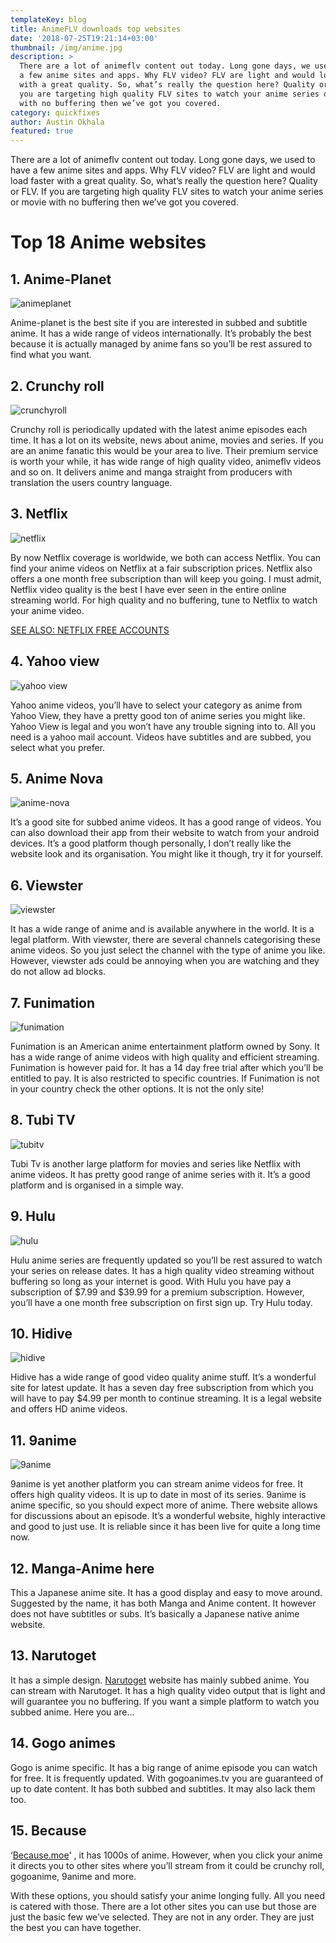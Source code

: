 ```yaml
---
templateKey: blog
title: AnimeFLV downloads top websites
date: '2018-07-25T19:21:14+03:00'
thumbnail: /img/anime.jpg
description: >
  There are a lot of animeflv content out today. Long gone days, we used to have
  a few anime sites and apps. Why FLV video? FLV are light and would load faster
  with a great quality. So, what’s really the question here? Quality or FLV. If
  you are targeting high quality FLV sites to watch your anime series or movie
  with no buffering then we’ve got you covered.
category: quickfixes
author: Austin Okhala
featured: true
---
```

There are a lot of animeflv content out today. Long gone days, we used to have a few anime sites and apps. Why FLV video? FLV are light and would load faster with a great quality. So, what’s really the question here? Quality or FLV. If you are targeting high quality FLV sites to watch your anime series or movie with no buffering then we’ve got you covered.

# Top 18 Anime websites

## 1.	Anime-Planet

![animeplanet](/img/animeplanet.jpg)

Anime-planet is the best site if you are interested in subbed and subtitle anime. It has a wide range of videos internationally. It’s probably the best because it is actually managed by anime fans so you’ll be rest assured to find what you want. 

## 2.	Crunchy roll

![crunchyroll](/img/crunchy-roll.jpg)

Crunchy roll is periodically updated with the latest anime episodes each time. It has a lot on its website, news about anime, movies and series. If you are an anime fanatic this would be your area to live. Their premium service is worth your while, it has wide range of high quality video, animeflv videos and so on. It delivers anime and manga straight from producers with translation the users country language.

## 3.	Netflix

![netflix](/img/netflix.png)

By now Netflix coverage is worldwide, we both can access Netflix. You can find your anime videos on Netflix at a fair subscription prices. Netflix also offers a one month free subscription than will keep you going. I must admit, Netflix video quality is the best I have ever seen in the entire online streaming world. For high quality and no buffering, tune to Netflix to watch your anime video.

[
SEE ALSO: NETFLIX FREE ACCOUNTS](https://www.techgenius.me/2018-07-16-get-free-netflix-account/)

## 4.	Yahoo view

![yahoo view](/img/yahoo-view.jpg)

Yahoo anime videos, you’ll have to select your category as anime from Yahoo View, they have a pretty good ton of anime series you might like. Yahoo View is legal and you won’t have any trouble signing into to. All you need is a yahoo mail account. Videos have subtitles and are subbed, you select what you prefer.

## 5.	Anime Nova

![anime-nova](/img/animenova.org_.jpg)

It’s a good site for subbed anime videos. It has a good range of videos. You can also download their app from their website to watch from your android devices. It’s a good platform though personally, I don’t really like the website look and its organisation. You might like it though, try it for yourself.

## 6.	Viewster

![viewster](/img/viewster-logo.png)

It has a wide range of anime and is available anywhere in the world. It is a legal platform. With viewster, there are several channels categorising these anime videos. So you just select the channel with the type of anime you like. However, viewster ads could be annoying when you are watching and they do not allow ad blocks.

## 7.	Funimation

![funimation](/img/434975-funimation-logo.png)

Funimation is an American anime entertainment platform owned by Sony. It has a wide range of anime videos with high quality and efficient streaming. Funimation is however paid for. It has a 14 day free trial after which you’ll be entitled to pay. It is also restricted to specific countries. If Funimation is not in your country check the other options. It is not the only site!

## 8.	Tubi TV

![tubitv](/img/tubilogo.jpg)

Tubi Tv is another large platform for movies and series like Netflix with anime videos. It has pretty good range of anime series with it.  It’s a good platform and is organised in a simple way. 

## 9.	Hulu

![hulu](/img/hulu-logo.jpg)

Hulu anime series are frequently updated so you’ll be rest assured to watch your series on release dates. It has a high quality video streaming without buffering so long as your internet is good. With Hulu you have pay a subscription of $7.99 and $39.99 for a premium subscription. However, you’ll have a one month free subscription on first sign up. Try Hulu today.

## 10.	Hidive

![hidive](/img/1497990382-d769797f8b53cf7e0a828d46c1e5b4aa.jpeg)

Hidive has a wide range of good video quality anime stuff. It’s a wonderful site for latest update. It has a seven day free subscription from which you will have to pay $4.99 per month to continue streaming. It is a legal website and offers HD anime videos. 

## 11.	9anime

![9anime](/img/9anime.jpg)

9anime is yet another platform you can stream anime videos for free. It offers high quality videos. It is up to date in most of its series. 9anime is anime specific, so you should expect more of anime. There website allows for discussions about an episode. It’s a wonderful website, highly interactive and good to just use. It is reliable since it has been live for quite a long time now.

## 12.	Manga-Anime here

This a Japanese anime site. It has a good display and easy to move around. Suggested by the name, it has both Manga and Anime content. It however does not have subtitles or subs. It’s basically a Japanese native anime website.

## 13.	Narutoget

It has a simple design. [Narutoget](https://www9.narutoget.to/category/boruto-subbed/) website has mainly subbed anime. You can stream with Narutoget. It has a high quality video output that is light and will guarantee you no buffering. If you want a simple platform to watch you subbed anime. Here you are…

## 14.	Gogo animes

Gogo is anime specific. It has a big range of anime episode you can watch for free. It is frequently updated. With gogoanimes.tv you are guaranteed of up to date content. It has both subbed and subtitles. It may also lack them too.

## 15.	Because

‘[Because.moe](http://because.moe/)' , it has 1000s of anime. However, when you click your anime it directs you to other sites where you’ll stream from it could be crunchy roll, gogoanime, 9anime and more.

With these options, you should satisfy your anime longing fully. All you need is catered with those. There are a lot other sites you can use but those are just the basic few we’ve selected. They are not in any order. They are just the best you can have together.
